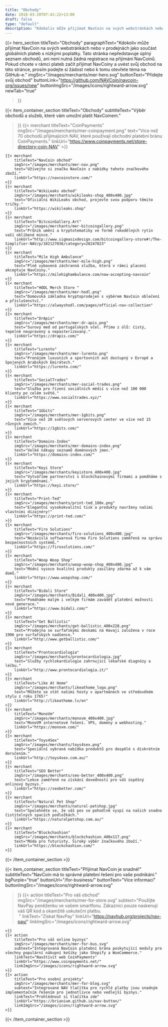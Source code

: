 ```yaml
---
title: "Obchody"
date: 2018-03-20T07:41:22+13:00
draft: false
type: "default"
description: "Kdokoliv může přijímat NavCoin na svých webstránkách nebo v prodejnách jako součást globálních plateb s nízkými poplatky."
---
```

{{< hero_section
titleText="Obchody"
paragraphText="Kdokoliv může přijímat NavCoin na svých webstránkách nebo v prodejnách jako součást globálních plateb s nízkými poplatky. Tato stránka nepředstavuje úplný seznam obchodů, ani není nutná žádná registrace na přijímání NavCoinů. Pokud chcete v rámci plateb začít přijímat NavCoiny a uvést svůj obchod na této stránce, prosím podejte si žádost nebo k tomu otevřete téma na GitHub-e."
imgSrc="/images/merchants/mer-hero.svg"
buttonText="Přidejte svůj obchod"
buttonLink="https://github.com/NAVCoin/navcoin-org/issues/new"
buttonImgSrc="/images/icons/rightward-arrow.svg"
newTab="true"

>}}

{{< item_container_section
    titleText="Obchody"
    subtitleText="Výběr obchodů a služeb, které vám umožní platit NavCoinem."

>}}
    {{< merchant
        titleText="CoinPayments"
        imgSrc="/images/merchants/mer-coinpayment.png"
        text="Více než 70 obchodů přijímajících NAV, které používají obchodní platební bránu CoinPayments."
        linkUrl="https://www.coinpayments.net/store-directory-coin-NAV"
    >}}

    {{< merchant
        titleText="NavCoin obchod"
        imgSrc="/images/merchants/mer-nav.png"
        text="Užívejte si značku NavCoin z nabídky tohoto značkového zboží."
        linkUrl="https://navcoinstore.com/"
    >}}
    {{< merchant
        titleText="WikiLeaks obchod"
        imgSrc="/images/merchants/wikileaks-shop_400x400.jpg"
        text="Oficiální WikiLeaks obchod, projevte svou podporu těmito tričky."
        linkUrl="https://wikileaks.shop"
    >}}
    {{< merchant
        titleText="BitcoinGallery.Art"
        imgSrc="/images/merchants/mer-bitcoingallery.png"
        text="Průnik umění a kryptotematiky ve formě rukodělných rytin vaší oblíbené mince."
        linkUrl="http://www.sigmasixdesign.com/bitcoingallery-store#!/The-Simplifier-NAV/p/102127036/category=28247023"
    >}}
    {{< merchant
        titleText="Mile High Ambulance"
        imgSrc="/images/merchants/mer-mile-high.png"
        text="Plně vybavená záchranná služba, která v rámci placení akceptuje NavCoiny."
        linkUrl="https://milehighambulance.com/now-accepting-navcoin"
    >}}
    {{< merchant
        titleText="HODL Merch Store "
        imgSrc="/images/merchants/mer-hodl.png"
        text="Domovská základna kryptoprodejen s výběrem NavCoin oblečení a příslušenství."
        linkUrl="https://alwayshodl.com/pages/official-nav-collection"
    >}}
    {{< merchant
        titleText="DrApis"
        imgSrc="/images/merchants/mer-dr-apis.png"
        text="Surový med od portugalských včel. Přímo z úlů: čistý, tepelně neupravený a nepasterizovaný."
        linkUrl="https://drapis.com/"
    >}}
    {{< merchant
        titleText="Lurento"
        imgSrc="/images/merchants/mer-lurento.png"
        text="Pronájem luxusních a sportovních aut dostupný v Evropě a Spojených Arabských Emirátech."
        linkUrl="https://lurento.com/"
    >}}
    {{< merchant
        titleText="SocialTrades"
        imgSrc="/images/merchants/mer-social-trades.png"
        text="Služba pro řízení sociálních médií s více než 100 000 klienty po celém světě."
        linkUrl="https://www.socialtrades.xyz/"
    >}}
    {{< merchant
        titleText="1Gbits"
        imgSrc="/images/merchants/mer-1gbits.png"
        text="Více než 20 světových serverových center ve více než 15 různých zemích."
        linkUrl="https://1gbits.com/"
    >}}
    {{< merchant
        titleText="Domains-Index"
        imgSrc="/images/merchants/mer-domains-index.png"
        text="Velké nákupy seznamů doménových jmen."
        linkUrl="https://domains-index.com/"
    >}}
    {{< merchant
        titleText="Keyi Store"
        imgSrc="/images/merchants/keyistore_400x400.jpg"
        text="Vytváříme partnerství s blockchainovými firmami a pomáháme s jejich kryptoměnami."
        linkUrl="https://keyi.store/"
    >}}
    {{< merchant
        titleText="Print-Ted"
        imgSrc="/images/merchants/print-ted_180x.png"
        text="Elegantní vysokokvalitní tisk a produkty navrženy našimi vlastními dizajnéry!"
        linkUrl="https://print-ted.com/"
    >}}
    {{< merchant
        titleText="Firo Solutions"
        imgSrc="/images/merchants/firo-solutions_400x400.jpg"
        text="Nezávislá softwarová firma Firo Solutions zaměřená na správu bezpečnostních systémů."
        linkUrl="https://firosolutions.com/"
    >}}
    {{< merchant
        titleText="Woop Woop Shop"
        imgSrc="/images/merchants/woop-woop-shop_400x400.jpg"
        text="Módní vysoce kvalitní produkty zasílány zdarma až k vám domů."
        linkUrl="https://www.woopshop.com/"
    >}}
    {{< merchant
        titleText="Bidali Store"
        imgSrc="/images/merchants/Bidali_400x400.jpg"
        text="Pomáháme malým i velkým firmám zavádět platební možnosti nové generace."
        linkUrl="https://www.bidali.com/"
    >}}
    {{< merchant
        titleText="Get Ballistic"
        imgSrc="/images/merchants/get-ballistic_400x228.png"
        text="Prodejna se surfařskými deskami na Havaji založena v roce 1996 pro surfařských nadšence."
        linkUrl="http://www.getballistic.com/"
    >}}
    {{< merchant
        titleText="Prontocardiologia"
        imgSrc="/images/merchants/prontocardiologia.jpg"
        text="Služby rychlokardiologie zahrnující lékařské diagnózy a léčbu."
        linkUrl="http://www.prontocardiologia.it/"
    >}}
    {{< merchant
        titleText="Like At Home"
        imgSrc="/images/merchants/likeathome_logo.png"
        text="Můžete se stát našimi hosty v apartmánech ve středověkém stylu z roku 1765!"
        linkUrl="http://likeathome.lv/en"
    >}}
    {{< merchant
        titleText="MonoVm"
        imgSrc="/images/merchants/monovm_400x400.jpg"
        text="MonoVM internetové řešení. VPS, domény a webhosting."
        linkUrl="https://monovm.com/"
    >}}
    {{< merchant
        titleText="Toys4Sex"
        imgSrc="/images/merchants/toys4sex.png"
        text="Speciální vybraná nabídka produktů pro dospělé s diskrétním doručením."
        linkUrl="http://toys4sex.com.au/"
    >}}
    {{< merchant
        titleText="SEO Better"
        imgSrc="/images/merchants/seo-better_400x400.png"
        text="Lekce zaměřené na získání dovedností pro váš úspěšný onlinový byznys."
        linkUrl="https://seobetter.com/"
    >}}
    {{< merchant
        titleText="Natural Pet Shop"
        imgSrc="/images/merchants/natural-petshop.jpg"
        text="Spolehněte se, že váš pes se pohodlně vyspí na našich snadno čistitelných spacích podložkách."
        linkUrl="https://naturalpetshop.com.au/"
    >}}
    {{< merchant
        titleText="Blockchashion"
        imgSrc="/images/merchants/blockchashion_400x117.png"
        text="Móda pro futuristy. Široký výběr značkového zboží."
        linkUrl="https://blockchashion.com/"
    >}}

{{< /item_container_section >}}

{{< item_container_section
    titleText="Přijímat NavCoin je snadné!"
    subtitleText="NavCoin má to správné platební řešení pro vaše podnikání."
    bgPurple="true"
    buttonUrl="/for-business/"
    buttonText="Více informací"
    buttonImgSrc="/images/icons/rightward-arrow.svg"

>}}
    {{< action
        titleText="Pro váš obchod"
        imgSrc="/images/merchants/mer-for-store.svg"
        subtext="Použijte NavPay peněženku ve vašem smartfonu. Zákazníci pouze naskenují váš QR kód a okamžitě uskuteční platbu.<br>&nbsp;"
        linkText="Získat NavPay"
        linkUrl="https://navhub.org/projects/nav-pay/"
        linkImgSrc="/images/icons/rightward-arrow.svg"

    >}}
    {{< action
        titleText="Pro váš online byznys"
        imgSrc="/images/merchants/mer-for-bus.svg"
        subtext="Integrovaná NavCoin platební brána poskytující moduly pro všechny populární nákupní košíky jako Shopify a WooCommerce."
        linkText="Navštívit web CoinPayments"
        linkUrl="https://www.coinpayments.net/"
        linkImgSrc="/images/icons/rightward-arrow.svg"
    >}}
    {{< action                 
        titleText="Pro osobní projekty"
        imgSrc="/images/merchants/mer-for-blog.svg"
        subtext="Integrované NAV tlačítka pro rychlé platby jsou snadným implementačním řešením pro jednotlivce nebo vedlejší byznys."
        linkText="Prohlédnout si tlačítka zde"
        linkUrl="https://brianium.github.io/nav-button/"
        linkImgSrc="/images/icons/rightward-arrow.svg"
    >}}
{{< /item_container_section >}}
